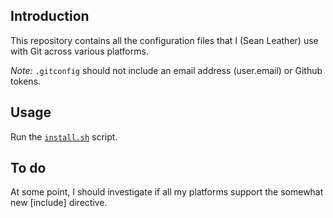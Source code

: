 Introduction
------------

This repository contains all the configuration files that I (Sean Leather) use
with Git across various platforms.

*Note:* `.gitconfig` should not include an email address (user.email) or Github
tokens.

Usage
-----

Run the [`install.sh`](./install.sh) script.

To do
-----

At some point, I should investigate if all my platforms support the somewhat new
[include] directive.
